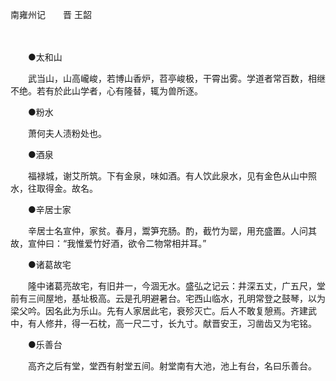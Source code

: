 南雍州记　　晋 王韶

　　 

　　●太和山 

　　武当山，山高巄峻，若博山香炉，苕亭峻极，干霄出雾。学道者常百数，相继不绝。若有於此山学者，心有隆替，辄为兽所逐。 

　　●粉水 

　　萧何夫人渍粉处也。 

　　●酒泉 

　　福禄城，谢艾所筑。下有金泉，味如酒。有人饮此泉水，见有金色从山中照水，往取得金。故名。 

　　●辛居士家 

　　辛居士名宣仲，家贫。春月，鬻笋充肠。酌，截竹为罂，用充盛置。人问其故，宣仲曰：“我惟爱竹好酒，欲令二物常相并耳。” 

　　●诸葛故宅 

　　隆中诸葛亮故宅，有旧井一，今涸无水。盛弘之记云：井深五丈，广五尺，堂前有三间屋地，基址极高。云是孔明避暑台。宅西山临水，孔明常登之鼓琴，以为梁父吟。因名此为乐山。先有人家居此宅，衰殄灭亡。后人不敢复憩焉。齐建武中，有人修井，得一石枕，高一尺二寸，长九寸。献晋安王，习凿齿又为宅铭。 

　　●乐善台 

　　高齐之后有堂，堂西有射堂五间。射堂南有大池，池上有台，名曰乐善台。 

 
